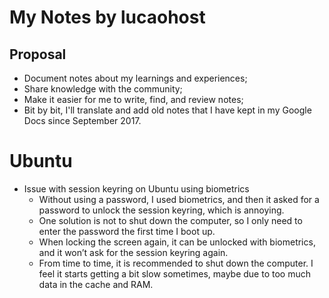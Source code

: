 # My Notes by lucaohost

## Proposal
- Document notes about my learnings and experiences;
- Share knowledge with the community;
- Make it easier for me to write, find, and review notes;
- Bit by bit, I'll translate and add old notes that I have kept in my Google Docs since September 2017.

# Ubuntu
- Issue with session keyring on Ubuntu using biometrics
  - Without using a password, I used biometrics, and then it asked for a password to unlock the session keyring, which is annoying.
  - One solution is not to shut down the computer, so I only need to enter the password the first time I boot up.
  - When locking the screen again, it can be unlocked with biometrics, and it won’t ask for the session keyring again.
  - From time to time, it is recommended to shut down the computer. I feel it starts getting a bit slow sometimes, maybe due to too much data in the cache and RAM.
